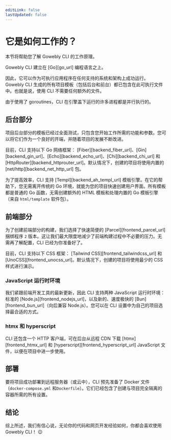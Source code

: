 ```yaml
---
editLink: false
lastUpdated: false
---
```


# 它是如何工作的？

本节将帮助您了解 Gowebly CLI 的工作原理。

<!--@include: ../../parts/block_want-to-try.md-->

Gowebly CLI 建立在 [Go][go_url] 编程语言之上。

因此，它可以作为可执行应用程序在任何支持的系统和架构上成功运行。Gowebly CLI 生成的所有项目模板（包括后台和前台）都已包含在此可执行文件中。也就是说，使用 CLI 不需要任何额外的文件。

由于使用了 goroutines，CLI 在引擎盖下运行的许多进程都是并行执行的。

## 后台部分

项目后台部分的模板已经过全面测试，只包含您开始工作所需的功能和参数。您可以将它们作为一个良好的开端，并随着项目的发展不断改进。

目前，CLI 支持以下 Go 网络框架： [Fiber][backend_fiber_url]、[Gin][backend_gin_url]、[Echo][backend_echo_url]、[Chi][backend_chi_url] 和 [HttpRouter][backend_httprouter_url]。默认情况下，创建的项目将使用内置的 [net/http][backend_net_http_url] 包。

为了提高效率，CLI 支持 [Templ][backend_ah_templ_url] 模板引擎。在它的帮助下，您无需离开传统的 Go 环境，就能为您的项目快速创建用户界面。所有模板都是普通的 Go 函数，无需创建额外的 HTML 模板和处理内置的 Go 模板引擎（来自 `html/template` 软件包）。

## 前端部分

为了创建前端部分的构建，我们选择了快速简便的 [Parcel][frontend_parcel_url] 捆绑程序 `2` 版本。这让我们最大限度地减少了前端构建过程中不必要的压力。无需再了解配置，CLI 已经为你准备好了。

目前，CLI 支持以下 CSS 框架： [Tailwind CSS][frontend_tailwindcss_url] 和 [UnoCSS][frontend_unocss_url]。默认情况下，创建的项目将使用最少的 CSS 样式进行演示。

### JavaScript 运行时环境

我们紧跟前端开发工具的最新更新，因此 CLI 支持两种 JavaScript 运行时环境：标准的 [Node.js][frontend_nodejs_url]，以及新的、速度极快的 [Bun][frontend_bun_url]（向后兼容 Node.js）。您可以在 CLI 设置中为自己的项目选择最合适的方式。

### htmx 和 hyperscript

CLI 还包含一个 HTTP 客户端，可在后台从远程 CDN 下载 [htmx][frontend_htmx_url] 和 [hyperscript][frontend_hyperscript_url] JavaScript 文件，以便在项目中进一步使用。

## 部署

要将项目成功部署到远程服务器（或云中），CLI 预先准备了 Docker 文件（`docker-compose.yml` 和`Dockerfile`）。它们已经包含了创建与项目完全隔离的容器所需的所有设置。

## 结论

综上所述，我们有信心说，无论你的代码和网页开发经验如何，你都会喜欢使用 Gowebly CLI！ :wink:

<!--@include: ../../parts/links.md-->